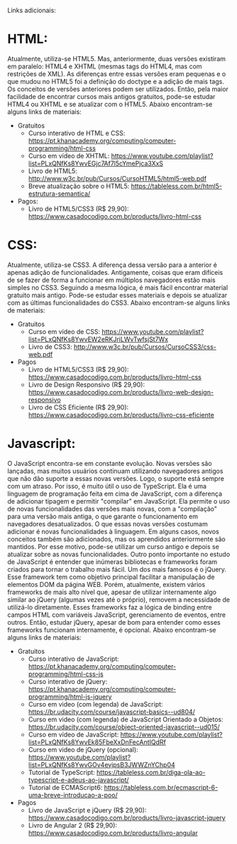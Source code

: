 Links adicionais:

# HTML:
Atualmente, utiliza-se HTML5. Mas, anteriormente, duas versões existiram em paralelo: HTML4 e XHTML (mesmas tags do HTML4, mas com restrições de XML). As diferenças entre essas versões eram pequenas e o que mudou no HTML5 foi a definição do doctype e a adição de mais tags. Os conceitos de versões anteriores podem ser utilizados. Então, pela maior facilidade de encontrar cursos mais antigos gratuitos, pode-se estudar HTML4 ou XHTML e se atualizar com o HTML5. Abaixo encontram-se alguns links de materiais:
- Gratuitos
  - Curso interativo de HTML e CSS: https://pt.khanacademy.org/computing/computer-programming/html-css
  - Curso em vídeo de XHTML: https://www.youtube.com/playlist?list=PLxQNfKs8YwvEGjc7Af7l5cYmePjca3XxS
  - Livro de HTML5: http://www.w3c.br/pub/Cursos/CursoHTML5/html5-web.pdf
  - Breve atualização sobre o HTML5: https://tableless.com.br/html5-estrutura-semantica/
- Pagos:
  - Livro de HTML5/CSS3 (R$ 29,90): https://www.casadocodigo.com.br/products/livro-html-css
# CSS:
Atualmente, utiliza-se CSS3. A diferença dessa versão para a anterior é apenas adição de funcionalidades. Antigamente, coisas que eram difíceis de se fazer de forma a funcionar em múltiplos navegadores estão mais simples no CSS3. Seguindo a mesma lógica, é mais fácil encontrar material gratuito mais antigo. Pode-se estudar esses materiais e depois se atualizar com as últimas funcionalidades do CSS3. Abaixo encontram-se alguns links de materiais:
- Gratuitos
  - Curso em vídeo de CSS: https://www.youtube.com/playlist?list=PLxQNfKs8YwvEW2eRKJriLWvTwfsjSt7Wx
  - Livro de CSS3: http://www.w3c.br/pub/Cursos/CursoCSS3/css-web.pdf
- Pagos
  - Livro de HTML5/CSS3 (R$ 29,90): https://www.casadocodigo.com.br/products/livro-html-css
  - Livro de Design Responsivo (R$ 29,90): https://www.casadocodigo.com.br/products/livro-web-design-responsivo
  - Livro de CSS Eficiente (R$ 29,90): https://www.casadocodigo.com.br/products/livro-css-eficiente
# Javascript:
O JavaScript encontra-se em constante evolução. Novas versões são lançadas, mas muitos usuários continuam utilizando navegadores antigos que não dão suporte a essas novas versões. Logo, o suporte está sempre com um atraso. Por isso, é muito útil o uso de TypeScript. Ela é uma linguagem de programação feita em cima de JavaScript, com a diferença de adicionar tipagem e permitir "compilar" em JavaScript. Ela permite o uso de novas funcionalidades das versões mais novas, com a "compilação" para uma versão mais antiga, o que garante o funcionamento em navegadores desatualizados. O que essas novas versões costumam adicionar é novas funcionalidades à linguagem. Em alguns casos, novos conceitos também são adicionados, mas os aprendidos anteriormente são mantidos. Por esse motivo, pode-se utilizar um curso antigo e depois se atualizar sobre as novas funcionalidades. Outro ponto importante no estudo de JavaScript é entender que inúmeras bibliotecas e frameworks foram criados para tornar o trabalho mais fácil. Um dos mais famosos é o jQuery. Esse framework tem como objetivo principal facilitar a manipulação de elementos DOM da página WEB. Porém, atualmente, existem vários frameworks de mais alto nível que, apesar de utilizar internamente algo similar ao jQuery (algumas vezes até o próprio), removem a necessidade de utilizá-lo diretamente. Esses frameworks faz a lógica de binding entre campos HTML com variáveis JavaScript, gerenciamento de eventos, entre outros. Então, estudar jQuery, apesar de bom para entender como esses frameworks funcionam internamente, é opcional. Abaixo encontram-se alguns links de materiais:
- Gratuitos
  - Curso interativo de JavaScript: https://pt.khanacademy.org/computing/computer-programming/html-css-js
  - Curso interativo de jQuery: https://pt.khanacademy.org/computing/computer-programming/html-js-jquery
  - Curso em video (com legenda) de JavaScript: https://br.udacity.com/course/javascript-basics--ud804/
  - Curso em video (com legenda) de JavaScript Orientado a Objetos: https://br.udacity.com/course/object-oriented-javascript--ud015/
  - Curso em vídeo de JavaScript: https://www.youtube.com/playlist?list=PLxQNfKs8YwvEk85FbeXxDnFecAntIQdRf
  - Curso em video de jQuery (opcional): https://www.youtube.com/playlist?list=PLxQNfKs8YwvGOv4evjpsB3JWWZnYChp04
  - Tutorial de TypeScript: https://tableless.com.br/diga-ola-ao-typescript-e-adeus-ao-javascript/
  - Tutorial de ECMAScript6: https://tableless.com.br/ecmascript-6-uma-breve-introducao-a-poo/
- Pagos
  - Livro de JavaScript e jQuery (R$ 29,90): https://www.casadocodigo.com.br/products/livro-javascript-jquery
  - Livro de Angular 2 (R$ 29,90): https://www.casadocodigo.com.br/products/livro-angular
